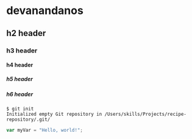 # devanandanos
## h2 header 
### h3 header
#### h4 header
##### h5 header
##### h6 header
```
$ git init
Initialized empty Git repository in /Users/skills/Projects/recipe-repository/.git/
```
``` javascript
var myVar = "Hello, world!";
```
